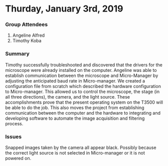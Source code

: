 # Thurday, January 3rd, 2019


### Group Attendees
1. Angeline Alfred
2. Timothy Koba

### Summary
Timothy successfully troubleshooted and discovered that the drivers for the microscope were already 
installed on the computer. Angeline was able to establish communication between the microscope and 
Micro-Manager by adjusting the anticipated baud rate in Micro-manager. We created a configuration 
file from scratch which described the hardware configuration to Micro-manager. This allowed us to 
control the microscope, the stage (in all three directions), the camera, and the light source. These 
accomplishments prove that the present operating system on the T3500 will be able to do the job. This 
also moves the project from establishing communication between the computer and the hardware to 
integrating and developing software to automate the image acquisition and filtering process.

### Issues
Snapped images taken by the camera all appear black. Possibly because the correct light source is
not selected in Micro-manager or it is not powered on.
